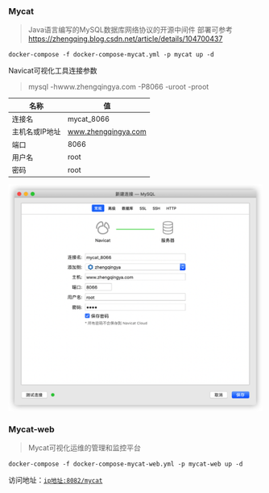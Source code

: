 ### Mycat

> Java语言编写的MySQL数据库网络协议的开源中间件
> 部署可参考 https://zhengqing.blog.csdn.net/article/details/104700437

```shell
docker-compose -f docker-compose-mycat.yml -p mycat up -d
```

Navicat可视化工具连接参数

> mysql -hwww.zhengqingya.com -P8066 -uroot -proot

| 名称           | 值                  |
| -------------- | ------------------- |
| 连接名         | mycat_8066          |
| 主机名或IP地址 | www.zhengqingya.com |
| 端口           | 8066                |
| 用户名         | root                |
| 密码           | root                |

![mycat-connect.png](images/mycat-connect.png)

### Mycat-web

> Mycat可视化运维的管理和监控平台

```shell
docker-compose -f docker-compose-mycat-web.yml -p mycat-web up -d
```

访问地址：[`ip地址:8082/mycat`](http://www.zhengqingya.com:8082/mycat)
